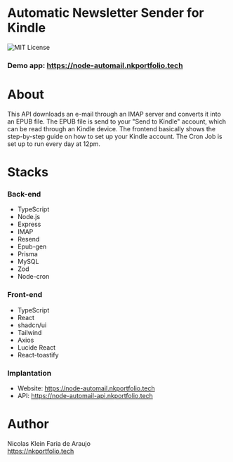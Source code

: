 # Automatic Newsletter Sender for Kindle
 ![MIT License](https://img.shields.io/badge/license-MIT-blue)
 <br>
   ### Demo app: https://node-automail.nkportfolio.tech
# About
 This API downloads an e-mail through an IMAP server and converts it into an EPUB file.
 The EPUB file is send to your "Send to Kindle" account, which can be read through an Kindle device.
 The frontend basically shows the step-by-step guide on how to set up your Kindle account.
 The Cron Job is set up to run every day at 12pm.

# Stacks 
  ### Back-end
  - TypeScript
  - Node.js
  - Express
  - IMAP
  - Resend
  - Epub-gen
  - Prisma
  - MySQL
  - Zod
  - Node-cron
  
  ### Front-end
  - TypeScript
  - React
  - shadcn/ui
  - Tailwind
  - Axios
  - Lucide React
  - React-toastify

  ### Implantation
  - Website: https://node-automail.nkportfolio.tech
  - API: https://node-automail-api.nkportfolio.tech

  # Author
   Nicolas Klein Faria de Araujo <br>
   https://nkportfolio.tech
